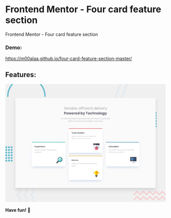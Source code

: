 # Frontend Mentor - Four card feature section

Frontend Mentor - Four card feature section

### Demo:
https://m00alaa.github.io/four-card-feature-section-master/

## Features:


![Design preview for the Four card feature section coding challenge](./design/desktop-preview.jpg)


**Have fun!** 🚀
